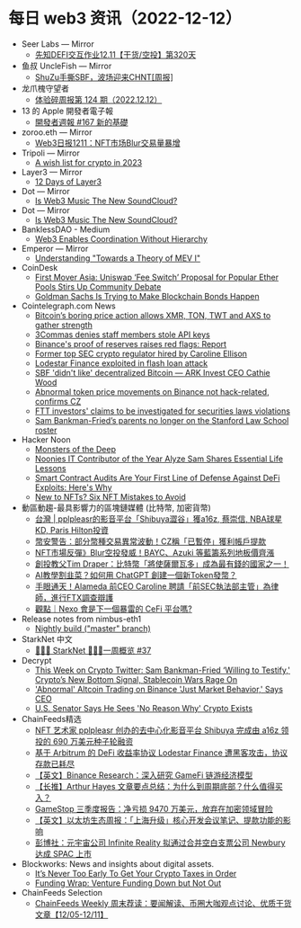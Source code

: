 # 每日 web3 资讯（2022-12-12）

- Seer Labs — Mirror
  - [先知DEFI交互作业12.11【干货/空投】第320天](https://mirror.xyz/seerlabs.eth/sMeGbcdch7vu6SR5k7yaHzRlFU2laKf1KqThT37cJ6c)
- 鱼叔 UncleFish — Mirror
  - [ShuZu手撕SBF，波场迎来CHNT[周报]](https://mirror.xyz/0xA6DDeA5E7a4eF5c680200BF37984A06c6CFb123D/oM7F-h2Vv_QpxamIj3m4svJC4FP4qyFbrTbjOakMZaU)
- 龙爪槐守望者
  - [体验碎周报第 124 期（2022.12.12）](http://www.ftium4.com/ux-weekly-124.html)
- 13 的 Apple 開發者電子報
  - [開發者週報 #167 新的基礎](https://www.ethanhuang13.com/p/167)
- zoroo.eth — Mirror
  - [Web3日报1211：NFT市场Blur交易量暴增](https://mirror.xyz/zoroo.eth/VCzwqIzXLWzYfhg8kFlZElatLii2EaspD2ZhSamGVow)
- Tripoli — Mirror
  - [A wish list for crypto in 2023](https://mirror.xyz/dataalways.eth/Fc6aEzsjfgK-WApedCfBw3eDXlirhlsqQy7nv7LRvM4)
- Layer3 — Mirror
  - [12 Days of Layer3](https://mirror.xyz/0x7B0befc5B043148Cd7bD5cFeEEf7BC63D28edEC0/7RSVAoq-08fY3jnUZRkvY6A8QIapu75w90EKnqgz5XM)
- Dot — Mirror
  - [Is Web3 Music The New SoundCloud?](https://mirror.xyz/0x92526B99715AFeEd324Fb56EcAFcac8056379300/bvoVDbBbgRIBzEWy7jn0yHhkoe58_55YazeRE46_lIs)
- Dot — Mirror
  - [Is Web3 Music The New SoundCloud?](https://mirror.xyz/dotmusic.eth/bvoVDbBbgRIBzEWy7jn0yHhkoe58_55YazeRE46_lIs)
- BanklessDAO - Medium
  - [Web3 Enables Coordination Without Hierarchy](https://medium.com/bankless-dao/web3-enables-coordination-without-hierarchy-2c2345e1b319?source=rss----2e8b6adb479c---4)
- Emperor — Mirror
  - [Understanding "Towards a Theory of MEV I"](https://mirror.xyz/0xemperor.eth/rAeD76j-JIsVdj49DSuPC2EVRIR0fwOp5PWSkqsmo8c)
- CoinDesk
  - [First Mover Asia: Uniswap ‘Fee Switch’ Proposal for Popular Ether Pools Stirs Up Community Debate](https://www.coindesk.com/markets/2022/12/11/first-mover-asia-uniswap-fee-switch-proposal-for-popular-ether-pools-stirs-up-community-debate/?utm_medium=referral&utm_source=rss&utm_campaign=headlines)
  - [Goldman Sachs Is Trying to Make Blockchain Bonds Happen](https://www.coindesk.com/business/2022/12/11/goldman-sachs-is-trying-to-make-blockchain-bonds-happen/?utm_medium=referral&utm_source=rss&utm_campaign=headlines)
- Cointelegraph.com News
  - [Bitcoin’s boring price action allows XMR, TON, TWT and AXS to gather strength](https://cointelegraph.com/news/bitcoin-s-boring-price-action-allows-xmr-ton-twt-and-axs-to-gather-strength)
  - [3Commas denies staff members stole API keys](https://cointelegraph.com/news/3commas-denies-staff-members-stole-api-keys)
  - [Binance's proof of reserves raises red flags: Report](https://cointelegraph.com/news/binance-s-proof-of-reserves-raises-red-flags-report)
  - [Former top SEC crypto regulator hired by Caroline Ellison](https://cointelegraph.com/news/former-top-sec-crypto-regulator-hired-by-caroline-ellison)
  - [Lodestar Finance exploited in flash loan attack](https://cointelegraph.com/news/lodestar-finance-exploited-in-flash-loan-attack)
  - [SBF 'didn't like' decentralized Bitcoin — ARK Invest CEO Cathie Wood](https://cointelegraph.com/news/sbf-didn-t-like-decentralized-bitcoin-ark-invest-ceo-cathie-wood)
  - [Abnormal token price movements on Binance not hack-related, confirms CZ](https://cointelegraph.com/news/abnormal-token-price-movements-on-binance-not-hack-related-confirms-cz)
  - [FTT investors' claims to be investigated for securities laws violations](https://cointelegraph.com/news/ftt-investors-claims-to-be-investigated-for-securities-laws-violations)
  - [Sam Bankman-Fried’s parents no longer on the Stanford Law School roster](https://cointelegraph.com/news/sam-bankman-fried-s-parents-no-longer-on-the-stanford-law-school-roster)
- Hacker Noon
  - [Monsters of the Deep](https://hackernoon.com/monsters-of-the-deep?source=rss)
  - [Noonies IT Contributor of the Year Alyze Sam Shares Essential Life Lessons](https://hackernoon.com/noonies-it-contributor-of-the-year-alyze-sam-shares-essential-life-lessons?source=rss)
  - [Smart Contract Audits Are Your First Line of Defense Against DeFi Exploits: Here's Why](https://hackernoon.com/smart-contract-audits-are-your-first-line-of-defense-against-defi-exploits-heres-why?source=rss)
  - [New to NFTs? Six NFT Mistakes to Avoid](https://hackernoon.com/new-to-nfts-six-nft-mistakes-to-avoid?source=rss)
- 動區動趨-最具影響力的區塊鏈媒體 (比特幣, 加密貨幣)
  - [台灣 | pplpleasr的影音平台「Shibuya澀谷」獲a16z, 蔡崇信, NBA球星KD, Paris Hilton投資](https://www.blocktempo.com/shibuya-raises-6-9m-in-seed-funding/)
  - [幣安警告：部分幣種交易異常波動！CZ稱「已暫停」獲利帳戶提款](https://www.blocktempo.com/binance-warning-abnormally-volatile-altcoin-trading/)
  - [NFT市場反彈》Blur空投發威！BAYC、Azuki 等藍籌系列地板價齊漲](https://www.blocktempo.com/nft-blue-chip-volume-rise-because-of-blur-airdrop/)
  - [創投教父Tim Draper：比特幣「將使薩爾瓦多」成為最有錢的國家之一！](https://www.blocktempo.com/billionaire-tim-draper-says-ei-salvador-will-become-richest-countries/)
  - [AI教學割韭菜？如何用 ChatGPT 創建一個新Token發幣？](https://www.blocktempo.com/how-to-create-a-new-token-via-chatgpt/)
  - [手眼通天！Alameda 前CEO Caroline 聘請「前SEC執法部主管」為律師，進行FTX調查辯護](https://www.blocktempo.com/caroline-ellison-hires-sec-former-top-crypto-cop-for-ftx/)
  - [觀點｜Nexo 會是下一個暴雷的 CeFi 平台嗎?](https://www.blocktempo.com/nexo-says-its-funds-are-safe-but-is-that-really-the-case/)
- Release notes from nimbus-eth1
  - [Nightly build ("master" branch)](https://github.com/status-im/nimbus-eth1/releases/tag/nightly)
- StarkNet 中文
  - [👩🏽‍🚀 StarkNet 👨🏽‍🚀一周概览 #37](https://starknetzh.substack.com/p/starknet-37-0b6)
- Decrypt
  - [This Week on Crypto Twitter: Sam Bankman-Fried ‘Willing to Testify,' Crypto’s New Bottom Signal, Stablecoin Wars Rage On](https://decrypt.co/116902/this-week-on-crypto-twitter-sam-bankman-fried-willing-to-testify-cryptos-new-bottom-signal-stablecoin-wars-rage-on)
  - ['Abnormal' Altcoin Trading on Binance 'Just Market Behavior,' Says CEO](https://decrypt.co/116917/abnormal-altcoin-trading-on-binance-just-market-behavior-says-ceo)
  - [U.S. Senator Says He Sees 'No Reason Why' Crypto Exists](https://decrypt.co/116916/u-s-senator-jon-tester-no-reason-crypto-exists)
- ChainFeeds精选
  - [NFT 艺术家 pplpleasr 创办的去中心化影音平台 Shibuya 完成由 a16z 领投的 690 万美元种子轮融资](https://twitter.com/shibuyaxyz/status/1600865910231011329)
  - [基于 Arbitrum 的 DeFi 收益率协议 Lodestar Finance 遭黑客攻击，协议存款已耗尽](https://twitter.com/LodestarFinance/status/1601686921566375936)
  - [【英文】Binance Research：深入研究 GameFi 链游经济模型](https://research.binance.com/static/pdf/GameFi%20Tokenomics_Deep_Dive_Stefan_Piech.pdf)
  - [【长推】Arthur Hayes 文章要点总结：为什么到周期底部？什么值得买入？](https://twitter.com/NintendoDoomed/status/1601557637220294656)
  - [GameStop 三季度报告：净亏损 9470 万美元，放弃在加密领域冒险](https://cointelegraph.com/news/gamestop-to-drop-crypto-efforts-as-q3-losses-near-95m)
  - [【英文】以太坊生态周报：「上海升级」核心开发会议笔记、提款功能的影响](https://weekinethereumnews.com/)
  - [彭博社：元宇宙公司 Infinite Reality 拟通过合并空白支票公司 Newbury 达成 SPAC 上市](https://www.bloomberg.com/news/articles/2022-12-09/infinite-reality-is-said-to-near-merger-with-newbury-street-spac?leadSource=uverify%20wall)
- Blockworks: News and insights about digital assets.
  - [It’s Never Too Early To Get Your Crypto Taxes in Order](https://blockworks.co/news/prepare-for-crypto-taxes)
  - [Funding Wrap: Venture Funding Down but Not Out](https://blockworks.co/news/funding-wrap-venture-funding-down-but-not-out)
- ChainFeeds Selection
  - [ChainFeeds Weekly 周末荐读：要闻解读、币圈大咖观点讨论、优质干货文章【12/05-12/11】](https://chainfeeds.substack.com/p/chainfeeds-weekly-1205-1211)
